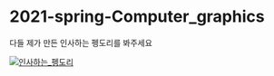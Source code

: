 # 2021-spring-Computer_graphics

다들 제가 만든 인사하는 펭도리를 봐주세요

[![인사하는_펭도리](https://www.youtube.com/watch?v/0.jpg)](https://www.youtube.com/watch?v=AfaPUdOYmWg) 

